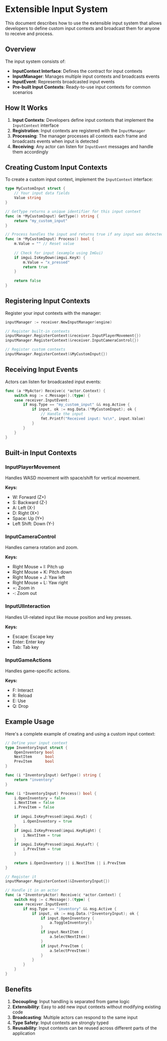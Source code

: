 # Extensible Input System

This document describes how to use the extensible input system that allows developers to define custom input contexts and broadcast them for anyone to receive and process.

## Overview

The input system consists of:
- **InputContext Interface**: Defines the contract for input contexts
- **InputManager**: Manages multiple input contexts and broadcasts events
- **InputEvent**: Represents broadcasted input events
- **Pre-built Input Contexts**: Ready-to-use input contexts for common scenarios

## How It Works

1. **Input Contexts**: Developers define input contexts that implement the `InputContext` interface
2. **Registration**: Input contexts are registered with the `InputManager`
3. **Processing**: The manager processes all contexts each frame and broadcasts events when input is detected
4. **Receiving**: Any actor can listen for `InputEvent` messages and handle them accordingly

## Creating Custom Input Contexts

To create a custom input context, implement the `InputContext` interface:

```go
type MyCustomInput struct {
    // Your input data fields
    Value string
}

// GetType returns a unique identifier for this input context
func (m *MyCustomInput) GetType() string {
    return "my_custom_input"
}

// Process handles the input and returns true if any input was detected
func (m *MyCustomInput) Process() bool {
    m.Value = "" // Reset value
    
    // Check for input (example using ImGui)
    if imgui.IsKeyDown(imgui.KeyX) {
        m.Value = "x_pressed"
        return true
    }
    
    return false
}
```

## Registering Input Contexts

Register your input contexts with the manager:

```go
inputManager := receiver.NewInputManager(engine)

// Register built-in contexts
inputManager.RegisterContext(&receiver.InputPlayerMovement{})
inputManager.RegisterContext(&receiver.InputCameraControl{})

// Register custom contexts
inputManager.RegisterContext(&MyCustomInput{})
```

## Receiving Input Events

Actors can listen for broadcasted input events:

```go
func (a *MyActor) Receive(c *actor.Context) {
    switch msg := c.Message().(type) {
    case receiver.InputEvent:
        if msg.Type == "my_custom_input" && msg.Active {
            if input, ok := msg.Data.(*MyCustomInput); ok {
                // Handle the input
                fmt.Printf("Received input: %s\n", input.Value)
            }
        }
    }
}
```

## Built-in Input Contexts

### InputPlayerMovement
Handles WASD movement with space/shift for vertical movement.

**Keys:**
- W: Forward (Z+)
- S: Backward (Z-)
- A: Left (X-)
- D: Right (X+)
- Space: Up (Y+)
- Left Shift: Down (Y-)

### InputCameraControl
Handles camera rotation and zoom.

**Keys:**
- Right Mouse + I: Pitch up
- Right Mouse + K: Pitch down
- Right Mouse + J: Yaw left
- Right Mouse + L: Yaw right
- =: Zoom in
- -: Zoom out

### InputUIInteraction
Handles UI-related input like mouse position and key presses.

**Keys:**
- Escape: Escape key
- Enter: Enter key
- Tab: Tab key

### InputGameActions
Handles game-specific actions.

**Keys:**
- F: Interact
- R: Reload
- E: Use
- Q: Drop

## Example Usage

Here's a complete example of creating and using a custom input context:

```go
// Define your input context
type InventoryInput struct {
    OpenInventory bool
    NextItem      bool
    PrevItem      bool
}

func (i *InventoryInput) GetType() string {
    return "inventory"
}

func (i *InventoryInput) Process() bool {
    i.OpenInventory = false
    i.NextItem = false
    i.PrevItem = false
    
    if imgui.IsKeyPressed(imgui.KeyI) {
        i.OpenInventory = true
    }
    if imgui.IsKeyPressed(imgui.KeyRight) {
        i.NextItem = true
    }
    if imgui.IsKeyPressed(imgui.KeyLeft) {
        i.PrevItem = true
    }
    
    return i.OpenInventory || i.NextItem || i.PrevItem
}

// Register it
inputManager.RegisterContext(&InventoryInput{})

// Handle it in an actor
func (a *InventoryActor) Receive(c *actor.Context) {
    switch msg := c.Message().(type) {
    case receiver.InputEvent:
        if msg.Type == "inventory" && msg.Active {
            if input, ok := msg.Data.(*InventoryInput); ok {
                if input.OpenInventory {
                    a.ToggleInventory()
                }
                if input.NextItem {
                    a.SelectNextItem()
                }
                if input.PrevItem {
                    a.SelectPrevItem()
                }
            }
        }
    }
}
```

## Benefits

1. **Decoupling**: Input handling is separated from game logic
2. **Extensibility**: Easy to add new input contexts without modifying existing code
3. **Broadcasting**: Multiple actors can respond to the same input
4. **Type Safety**: Input contexts are strongly typed
5. **Reusability**: Input contexts can be reused across different parts of the application 